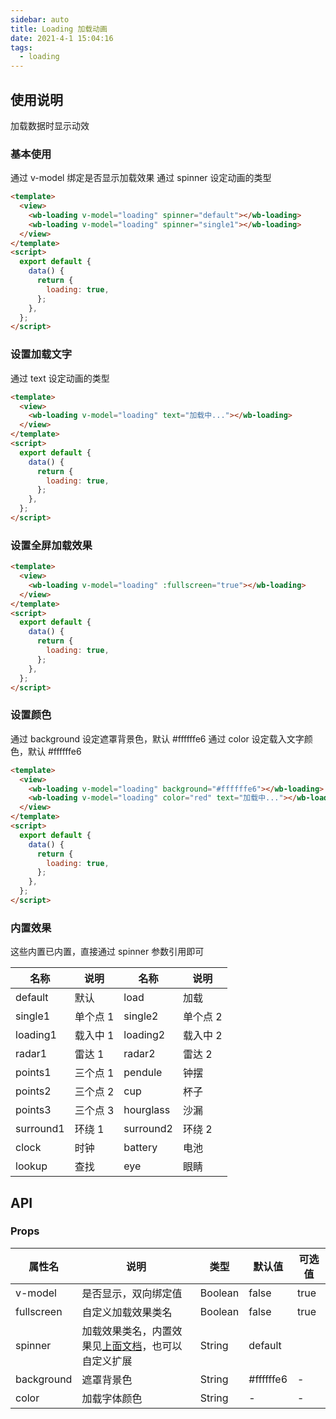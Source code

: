 ```yaml
---
sidebar: auto
title: Loading 加载动画
date: 2021-4-1 15:04:16
tags:
  - loading
---
```


## 使用说明

加载数据时显示动效

### 基本使用

通过 v-model 绑定是否显示加载效果
通过 spinner 设定动画的类型

```html
<template>
  <view>
    <wb-loading v-model="loading" spinner="default"></wb-loading>
    <wb-loading v-model="loading" spinner="single1"></wb-loading>
  </view>
</template>
<script>
  export default {
    data() {
      return {
        loading: true,
      };
    },
  };
</script>
```

### 设置加载文字

通过 text 设定动画的类型

```html
<template>
  <view>
    <wb-loading v-model="loading" text="加载中..."></wb-loading>
  </view>
</template>
<script>
  export default {
    data() {
      return {
        loading: true,
      };
    },
  };
</script>
```

### 设置全屏加载效果

```html
<template>
  <view>
    <wb-loading v-model="loading" :fullscreen="true"></wb-loading>
  </view>
</template>
<script>
  export default {
    data() {
      return {
        loading: true,
      };
    },
  };
</script>
```

### 设置颜色

通过 background 设定遮罩背景色，默认 #ffffffe6
通过 color 设定载入文字颜色，默认 #ffffffe6

```html
<template>
  <view>
    <wb-loading v-model="loading" background="#ffffffe6"></wb-loading>
    <wb-loading v-model="loading" color="red" text="加载中..."></wb-loading>
  </view>
</template>
<script>
  export default {
    data() {
      return {
        loading: true,
      };
    },
  };
</script>
```

### 内置效果

这些内置已内置，直接通过 spinner 参数引用即可

| 名称      | 说明     | 名称      | 说明     |
| --------- | -------- | --------- | -------- |
| default   | 默认     | load      | 加载     |
| single1   | 单个点 1 | single2   | 单个点 2 |
| loading1  | 载入中 1 | loading2  | 载入中 2 |
| radar1    | 雷达 1   | radar2    | 雷达 2   |
| points1   | 三个点 1 | pendule   | 钟摆     |
| points2   | 三个点 2 | cup       | 杯子     |
| points3   | 三个点 3 | hourglass | 沙漏     |
| surround1 | 环绕 1   | surround2 | 环绕 2   |
| clock     | 时钟     | battery   | 电池     |
| lookup    | 查找     | eye       | 眼睛     |

## API

### Props

| 属性名     | 说明                                                                          | 类型    | 默认值    | 可选值 |
| ---------- | ----------------------------------------------------------------------------- | ------- | --------- | ------ |
| v-model    | 是否显示，双向绑定值                                                          | Boolean | false     | true   |
| fullscreen | 自定义加载效果类名                                                            | Boolean | false     | true   |
| spinner    | 加载效果类名，内置效果见[上面文档](./loading.html#内置效果)，也可以自定义扩展 | String  | default   |        |
| background | 遮罩背景色                                                                    | String  | #ffffffe6 | -      |
| color      | 加载字体颜色                                                                  | String  | -         | -      |
